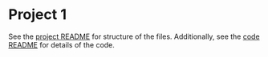 # Project 1
See the [project README](../README.md) for structure of the files. Additionally,
see the [code README](./julia/README.md) for details of the code.